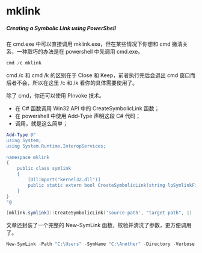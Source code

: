 # mklink

##### <Link type="h5" to="https://mgear-file.oss-cn-shanghai.aliyuncs.com/%E6%89%8B%E6%8A%8A%E6%89%8B%E6%95%99%E4%BD%A0PInvoke_%E9%BB%84%E8%85%BE%E9%9C%84%E7%9A%84%E5%8D%9A%E5%AE%A2_CSDN%E5%8D%9A%E5%AE%A2.html" source="https://blog.csdn.net/htxhtx123/article/details/104323450" ><i>Creating a Symbolic Link using PowerShell</i></Link>

在 cmd.exe 中可以直接调用 mklink.exe，但在某些情况下你想和 cmd 撇清关系，一种取巧的办法是在 powershell 中先调用 cmd.exe。

```powershell
cmd /c mklink
```

cmd /c 和 cmd /k 的区别在于 Close 和 Keep，前者执行完后会退出 cmd 窗口而后者不会，所以在这里 /c 和 /k 看你的具体需要使用了。

除了 cmd，你还可以使用 PInvoke 技术。

* 在 C# 函数调用 Win32 API 中的 CreateSymbolicLink 函数；
* 在 powershell 中使用 Add-Type 声明这段 C# 代码；
* 调用，就是这么简单；

```powershell
Add-Type @"
using System;
using System.Runtime.InteropServices;
 
namespace mklink
{
    public class symlink
    {
        [DllImport("kernel32.dll")]
        public static extern bool CreateSymbolicLink(string lpSymlinkFileName, string lpTargetFileName, int dwFlags);
    }
}
"@

[mklink.symlink]::CreateSymbolicLink('source-path', "target path", 1)
```

文章还封装了一个完整的 New-SymLink 函数，校验并清洗了参数，更方便调用了。

```powershell
New-SymLink -Path "C:\Users" -SymName "C:\Another" -Directory -Verbose
```